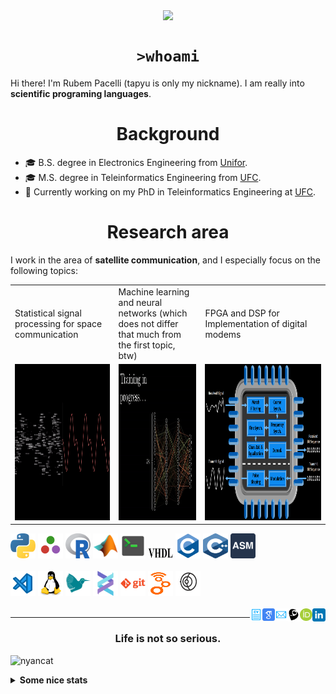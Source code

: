 <!--
**tapyu/tapyu** is a ✨ _special_ ✨ repository because its `README.md` (this file) appears on your GitHub profile.

That is what I'm using to make the this Markdown:

*** About wakatime *** (./.github/workflows/waka-readme-stats.yml or the "Waka Readme" github action):
- How To Use Github's New Personal README and Wakatime: https://www.youtube.com/watch?v=jazcHIaitfE
- Adding Weekly Coding Stats to your GitHub Readme Profile: https://www.youtube.com/watch?v=sZi8MmQP3MY

*** About updating README.md with recent activities *** (./.github/workflows/update-readme-recent-activities.yml or the "Update README with recent activities" github action)
- How To Create An Amazing Profile ReadMe With GitHub Actions -> https://www.youtube.com/watch?v=ECuqb5Tv9qI

*** about deploying your own vercel instance (it is the "GitHub Performance" section of my README.dm) ***
1 -> https://github.com/anuraghazra/github-readme-stats#deploy-on-your-own-vercel-instance
2 -> https://www.youtube.com/watch?v=n6d4KHSKqGk&t=107s
3 -> https://github.com/tapyu/github-readme-stats/blob/master/vercel.json
4 -> https://vercel.com/docs/cli#project-configuration
5 -> https://github.com/abhisheknaiidu/awesome-github-profile-readme

*** other things ***
- awesome-github-profile-readme: https://github.com/abhisheknaiidu/awesome-github-profile-readme
- Shelds.io: https://github.com/badges/shields

-->

<p align='center'>
    <img align='center' src="https://img.shields.io/github/followers/tapyu?style=social">
</p>

<h1 align="center"><code>>whoami</code> </h1>
Hi there! I'm Rubem Pacelli (tapyu is only my nickname). I am really into <b>scientific programing languages</b>.
<h1 align="center">Background</h1>
<ul>
  <li>🎓 B.S. degree in Electronics Engineering from <a href="https://unifor.br/">Unifor</a>.</li>
  <li>🎓 M.S. degree in Teleinformatics Engineering from <a href="http://www.ufc.br/">UFC</a>.</li>
  <li>🔬 Currently working on my PhD in Teleinformatics Engineering at <a href="http://www.ufc.br/">UFC</a>.</li>
</ul>
<h1 align="center">Research area</h1>
I work in the area of <b>satellite communication</b>, and I especially focus on the following topics:
<table>
  <tr>
    <td width="250">Statistical signal processing for space communication</td>
     <td width="250">Machine learning and neural networks (which does not differ that much from the first topic, btw)</td>
     <td width="350">FPGA and DSP for Implementation of digital modems</td>
  </tr>
  <tr>
    <td valign="top" align="center"><img height="250" width="250" src="figs/signal.gif"></td>
    <td valign="middle" align="center"><img height="250" width="250" src="figs/test.gif"></td>
    <td valign="top" align="center"><img height="250" width="900" src="figs/embedded systems microprocessor.png"></td>
  </tr>
</table>

<code><a href="https://www.python.org/"><img height="40" width="40" alt="python" src="figs/python_colorful.svg"></a></code>
<code><a href="https://julialang.org/"><img height="40" width="40" alt="Julia programming language" src="figs/julia.svg"></a></code>
<code><a href="https://www.r-project.org/"><img height="40" width="40" alt="R programming language" src="figs/r_colorful.svg"></a></code>
<code><a href="https://www.mathworks.com/products/matlab.html"><img height="40" width="40" alt="matlab" src="figs/icons8-matlab.svg"></a></code>
<code><a href="https://en.wikipedia.org/wiki/Shell_script"><img height="40" width="40" alt="Unix shell scripting" src="figs/utilities-x-terminal.svg"></a></code>
<code><a href="https://en.wikipedia.org/wiki/VHDL"><img height="20" width="40" width="40" alt="VHDL" src="figs/VHDL.jfif"></a></code>
<code><a href="https://en.wikipedia.org/wiki/C_(programming_language)"><img height="40" width="40" alt="C programming language" src="figs/c_colorful.svg"></a></code>
<code><a href="https://en.wikipedia.org/wiki/C%2B%2B"><img height="40" width="40" alt="C++ programming language" src="figs/cpp_colorful.svg"></a></code>
<code><a href="https://en.wikipedia.org/wiki/Assembly_language"><img height="40" width="40" alt="assembly" src="figs/assembly.png"></a></code>
<br>
<br>
<code><a href="https://code.visualstudio.com/"><img height="40" width="40" alt="visual studio code" src="figs/vscode_colorful.svg"></a></code>
<code><a href="https://www.linux.org/"><img height="40" alt="linux" src="figs/linux_colorful.svg"></a></code>
<code><a href="https://www.latex-project.org/"><img height="40" width="40" alt="latex" src="figs/icons8-latex.svg"></a></code>
<code><a href="https://docs.helix-editor.com/"><img height="40" width="40" alt="helix-editor" src="figs/helix.png"></a></code>
<code><a href="https://git-scm.com/"><img height="40" alt="git" width="40" src="figs/git.svg"></a></code>
<code><a href="https://github.com/gnuradio/gnuradio/tree/main"><img height="40" alt="git" width="40" src="figs/gnuradio.png"></a></code>
<code><a href="https://github.com/gnss-sdr/gnss-sdr"><img height="40" alt="git" width="40" src="figs/gnss-sdr.png"></a></code>
<br>
<br>
<a href="https://www.linkedin.com/in/rubem-pacelli/">
  <img align="right" alt="Tapyu | Linkedin" width="21px" src="figs/linkedin_colorful.svg" />
</a>
<a href="https://orcid.org/0000-0001-5933-8565">
  <img align="right" alt="Tapyu | Orcid" width="20px" src="figs/orcid.svg" />
</a>
<a href="http://lattes.cnpq.br/0717252455115225">
  <img align="right" alt="Tapyu | Lattes" width="20px" src="figs/lattes.png" />
</a>
<a href="mailto:rubem.engenharia@gmail.com">
  <img align="right" alt="Tapyu | Email" width="20px" src="figs/email_blue.svg" />
</a>
<a href="https://scholar.google.com.br/citations?user=Kj6Gzs4AAAAJ&hl=pt-BR&oi=sra">
  <img align="right" alt="Tapyu | Google Scholar" width="20px" src="figs/google_schola_colorful.svg" />
</a>
<a href="https://github.com/tapyu/tapyu/blob/master/cv/Latex/cv.pdf">
  <img align="right" alt="Tapyu | Curriculum Vitae" width="20px" src="figs/curriculum-vitae_blue.svg" />
</a>

---

<h3 align="center">Life is not so serious.</h3>

![nyancat](https://github.com/tapyu/tapyu/assets/22801918/3431b80d-7a2d-4057-87dd-ac53fa63817b)

<details>
    <summary><b>Some nice stats</b></summary>
    <ul> <img src="https://github-readme-activity-graph.vercel.app/graph?username=tapyu&theme=react-dark" />
    <h3>GitHub Performance</h3>
    <table>
        <tr>
            <td> <img src="https://github-readme-stats-xi-six-31.vercel.app/api?username=tapyu&show_icons=true&count_private=true&hide_title=true&line_height=33&theme=react&border=61dafb&hide_border=true" /> </td>
            <td> <img src="https://github-readme-stats-xi-six-31.vercel.app/api/top-langs/?username=tapyu&hide=postscript,jupyter%20notebook,tex,html,makefile,typst&count_private=true&title_color=61dafb&text_color=ffffff&icon_color=61dafb&bg_color=20232a&layout=compact&border_color=61dafb&hide_border=true&langs_count=6" /> </td>
        </tr>
    </table>

### Wakatime stats
<!--START_SECTION:waka-->
![Code Time](http://img.shields.io/badge/Code%20Time-1%2C546%20hrs%202%20mins-blue)

**I'm an Early 🐤** 

```text
🌞 Morning                845 commits         █████░░░░░░░░░░░░░░░░░░░░   21.04 % 
🌆 Daytime                1341 commits        ████████░░░░░░░░░░░░░░░░░   33.38 % 
🌃 Evening                1084 commits        ███████░░░░░░░░░░░░░░░░░░   26.99 % 
🌙 Night                  747 commits         █████░░░░░░░░░░░░░░░░░░░░   18.60 % 
```
📅 **I'm Most Productive on Thursday** 

```text
Monday                   513 commits         ███░░░░░░░░░░░░░░░░░░░░░░   12.77 % 
Tuesday                  615 commits         ████░░░░░░░░░░░░░░░░░░░░░   15.31 % 
Wednesday                684 commits         ████░░░░░░░░░░░░░░░░░░░░░   17.03 % 
Thursday                 819 commits         █████░░░░░░░░░░░░░░░░░░░░   20.39 % 
Friday                   646 commits         ████░░░░░░░░░░░░░░░░░░░░░   16.08 % 
Saturday                 371 commits         ██░░░░░░░░░░░░░░░░░░░░░░░   09.24 % 
Sunday                   369 commits         ██░░░░░░░░░░░░░░░░░░░░░░░   09.19 % 
```


📊 **This Week I Spent My Time On** 

```text
💬 Programming Languages: 
C                        9 hrs 57 mins       ████████████░░░░░░░░░░░░░   46.17 % 
Other                    4 hrs 50 mins       ██████░░░░░░░░░░░░░░░░░░░   22.40 % 
C++                      2 hrs 49 mins       ███░░░░░░░░░░░░░░░░░░░░░░   13.12 % 
Julia                    2 hrs 15 mins       ███░░░░░░░░░░░░░░░░░░░░░░   10.44 % 
Markdown                 48 mins             █░░░░░░░░░░░░░░░░░░░░░░░░   03.78 % 

🔥 Editors: 
VS Code                  21 hrs 34 mins      █████████████████████████   100.00 % 

🐱‍💻 Projects: 
mwe                      9 hrs 19 mins       ███████████░░░░░░░░░░░░░░   43.21 % 
generic-prog-lang-lessons5 hrs 18 mins       ██████░░░░░░░░░░░░░░░░░░░   24.58 % 
main                     4 hrs 46 mins       ██████░░░░░░░░░░░░░░░░░░░   22.15 % 
mwe2                     1 hr 3 mins         █░░░░░░░░░░░░░░░░░░░░░░░░   04.92 % 
pdfgrep                  48 mins             █░░░░░░░░░░░░░░░░░░░░░░░░   03.72 % 

💻 Operating System: 
Linux                    21 hrs 34 mins      █████████████████████████   100.00 % 
```


 Last Updated on 23/06/2024 18:40:08 UTC
<!--END_SECTION:waka-->

### Recent GitHub Activity
<!--START_SECTION:activity-->
1. ❗ Opened issue [#175](https://github.com/andreasKroepelin/polylux/issues/175) in [andreasKroepelin/polylux](https://github.com/andreasKroepelin/polylux)
2. 🗣 Commented on [#165](https://github.com/andreasKroepelin/polylux/issues/165#issuecomment-2139260473) in [andreasKroepelin/polylux](https://github.com/andreasKroepelin/polylux)
3. 🔒 Closed issue [#4270](https://github.com/typst/typst/issues/4270) in [typst/typst](https://github.com/typst/typst)
4. ❗ Opened issue [#4293](https://github.com/typst/typst/issues/4293) in [typst/typst](https://github.com/typst/typst)
5. ❗ Opened issue [#4284](https://github.com/typst/typst/issues/4284) in [typst/typst](https://github.com/typst/typst)
<!--END_SECTION:activity-->

### Latest Youtube Video 📺
<!-- YOUTUBE:START -->
- [The map of Electronics Engineering](https://www.youtube.com/watch?v=rL5gUJJcSWA)
- [Anki+Clac: The best workflow to increase your English vocabulary](https://www.youtube.com/watch?v=9XNqNNM2AhI)
- [All-digital AFSK modem with Viterbi detection for TT&amp;C CubeSat transceiver - Portuguese audio](https://www.youtube.com/watch?v=FN3arSivyLI)
- [How to change the theme of MATLAB](https://www.youtube.com/watch?v=-ZjhzlEbLko)
<!-- YOUTUBE:END -->
</ul>
</details>
